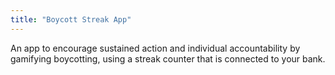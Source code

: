 ```yaml
---
title: "Boycott Streak App"
---
```


An app to encourage sustained action and individual accountability by gamifying boycotting, using a streak counter that is connected to your bank.
